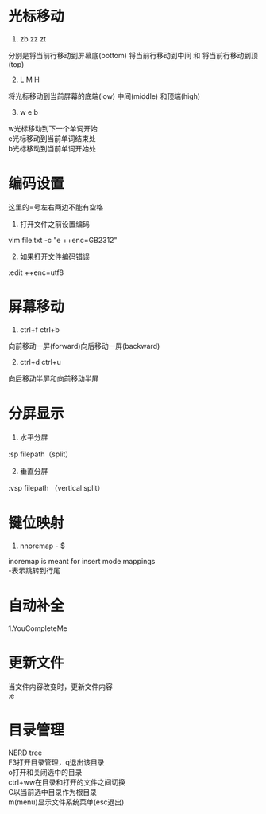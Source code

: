 # 光标移动

1. zb zz zt

分别是将当前行移动到屏幕底(bottom) 将当前行移动到中间 和 将当前行移动到顶(top)

2. L M H 

将光标移动到当前屏幕的底端(low) 中间(middle) 和顶端(high)

3. w e b

w光标移动到下一个单词开始   
e光标移动到当前单词结束处   
b光标移动到当前单词开始处

# 编码设置

这里的=号左右两边不能有空格

1. 打开文件之前设置编码

vim file.txt -c "e ++enc=GB2312"

2. 如果打开文件编码错误

:edit ++enc=utf8

# 屏幕移动

1. ctrl+f ctrl+b

向前移动一屏(forward)向后移动一屏(backward)

2. ctrl+d ctrl+u

向后移动半屏和向前移动半屏

# 分屏显示

1. 水平分屏

:sp filepath（split）

2. 垂直分屏

:vsp filepath （vertical split）


# 键位映射

1. nnoremap - $

inoremap is meant for insert mode mappings   
-表示跳转到行尾

# 自动补全

1.YouCompleteMe 

# 更新文件

当文件内容改变时，更新文件内容   
:e

# 目录管理

NERD tree   
F3打开目录管理，q退出该目录   
o打开和关闭选中的目录   
ctrl+ww在目录和打开的文件之间切换   
C以当前选中目录作为根目录   
m(menu)显示文件系统菜单(esc退出)   
